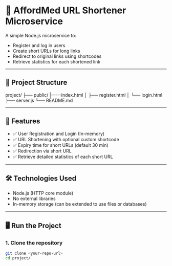 # 🔗 AffordMed URL Shortener Microservice

A simple Node.js microservice to:

- Register and log in users
- Create short URLs for long links
- Redirect to original links using shortcodes
- Retrieve statistics for each shortened link

---

## 📁 Project Structure

project/
├── public/
|-----index.html
│ ├── register.html
│ └── login.html
├── server.js
└── README.md

---

## 🚀 Features

- ✅ User Registration and Login (In-memory)
- ✅ URL Shortening with optional custom shortcode
- ✅ Expiry time for short URLs (default 30 min)
- ✅ Redirection via short URL
- ✅ Retrieve detailed statistics of each short URL

---

## 🛠️ Technologies Used

- Node.js (HTTP core module)
- No external libraries
- In-memory storage (can be extended to use files or databases)

---

## 🖥️ Run the Project

### 1. Clone the repository

```bash
git clone <your-repo-url>
cd project/
```

